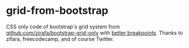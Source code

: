 # grid-from-bootstrap
CSS only code of bootstrap's grid system from [github.com/zirafa/bootstrap-grid-only](https://github.com/zirafa/bootstrap-grid-only/blob/master/css/grid12.css) with [better breakpoints](https://medium.freecodecamp.com/the-100-correct-way-to-do-css-breakpoints-88d6a5ba1862). Thanks to zifara, freecodecamp, and of course Twitter.
